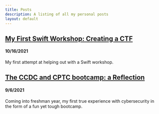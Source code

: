 ```yaml
---
title: Posts
description: A listing of all my personal posts
layout: default
---
```

## <a href="https://susmdt.github.io/Nigerald/Posts/CTF_Workshop"> My First Swift Workshop: Creating a CTF </a>
#### 10/16/2021 
My first attempt at helping out with a Swift workshop.
<br/>
## <a href="https://susmdt.github.io/Nigerald/Posts/Bootcamp"> The CCDC and CPTC bootcamp: a Reflection </a>
#### 9/6/2021 
Coming into freshman year, my first true experience with cybersecurity in the form of a fun yet tough bootcamp.

